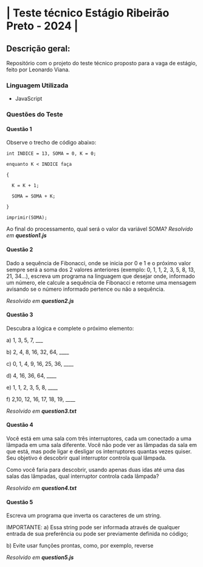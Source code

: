 # | Teste técnico Estágio Ribeirão Preto - 2024 |

## Descrição geral:
Repositório com o projeto do teste técnico proposto para a vaga de estágio, feito por Leonardo Viana.

### Linguagem Utilizada
* JavaScript

### Questões do Teste

#### Questão 1
Observe o trecho de código abaixo:
  ```
  int INDICE = 13, SOMA = 0, K = 0;

  enquanto K < INDICE faça

  {

    K = K + 1;

    SOMA = SOMA + K;

  }

  imprimir(SOMA);
  ```
  Ao final do processamento, qual será o valor da variável SOMA? *Resolvido em **question1.js***

#### Questão 2
Dado a sequência de Fibonacci, onde se inicia por 0 e 1 e o próximo valor sempre será a soma dos 2 valores anteriores (exemplo: 0, 1, 1, 2, 3, 5, 8, 13, 21, 34...), escreva um programa na linguagem que desejar onde, informado um número, ele calcule a sequência de Fibonacci e retorne uma mensagem avisando se o número informado pertence ou não a sequência.

*Resolvido em **question2.js***

#### Questão 3
Descubra a lógica e complete o próximo elemento:

a) 1, 3, 5, 7, ___

b) 2, 4, 8, 16, 32, 64, ____

c) 0, 1, 4, 9, 16, 25, 36, ____

d) 4, 16, 36, 64, ____

e) 1, 1, 2, 3, 5, 8, ____

f) 2,10, 12, 16, 17, 18, 19, ____

*Resolvido em **question3.txt***

#### Questão 4
Você está em uma sala com três interruptores, cada um conectado a uma lâmpada em uma sala diferente. Você não pode ver as lâmpadas da sala em que está, mas pode ligar e desligar os interruptores quantas vezes quiser. Seu objetivo é descobrir qual interruptor controla qual lâmpada.

Como você faria para descobrir, usando apenas duas idas até uma das salas das lâmpadas, qual interruptor controla cada lâmpada?

*Resolvido em **question4.txt***

#### Questão 5
Escreva um programa que inverta os caracteres de um string.

IMPORTANTE:
a) Essa string pode ser informada através de qualquer entrada de sua preferência ou pode ser previamente definida no código;

b) Evite usar funções prontas, como, por exemplo, reverse

*Resolvido em **question5.js***
